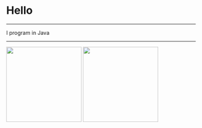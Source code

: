 

# Hello
***
I program in Java


***


<div>
  <img height="200rem" src="https://github-readme-stats.vercel.app/api?username=MarioJunior01&layout=donut&theme=transparent" />
  <img height="200rem" src="https://github-readme-stats.vercel.app/api/top-langs/?username=MarioJunior01&layout=donut&theme=black" />
</div>
